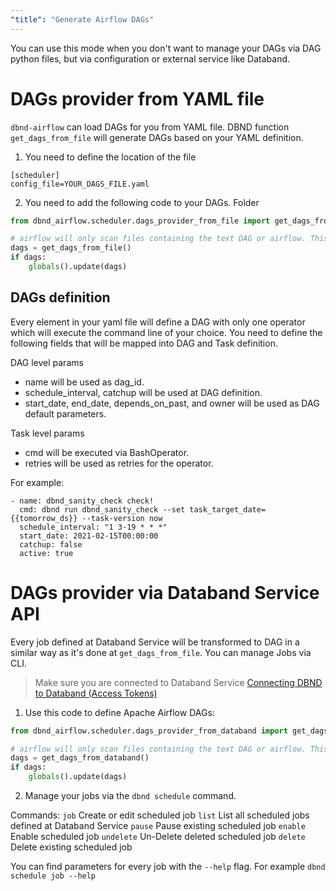 ```yaml
---
"title": "Generate Airflow DAGs"
---
```

You can use this mode when you don't want to manage your DAGs via DAG python files, but via configuration or external service like Databand.

# DAGs provider from YAML file
`dbnd-airflow` can load DAGs for you from YAML file.  DBND function `get_dags_from_file` will generate DAGs based on your YAML definition.

1. You need to define the location of the file
```
[scheduler]
config_file=YOUR_DAGS_FILE.yaml
```
2. You need to add the following code to your DAGs. Folder

<!-- noqa -->
```python
from dbnd_airflow.scheduler.dags_provider_from_file import get_dags_from_file

# airflow will only scan files containing the text DAG or airflow. This comment performs this function
dags = get_dags_from_file()
if dags:
    globals().update(dags)
```

## DAGs definition
Every element in your yaml file will define a DAG with only one operator which will execute the command line of your choice. You need to define the following fields that will be mapped into DAG and Task definition.

DAG level params
- name will be used as dag_id.
- schedule_interval, catchup will be used at DAG definition.
- start_date, end_date, depends_on_past, and owner will be used as DAG default parameters.

Task level params
- cmd will be executed via BashOperator.
- retries will be used as retries for the operator.

For example:
```
- name: dbnd_sanity_check check!
  cmd: dbnd run dbnd_sanity_check --set task_target_date={{tomorrow_ds}} --task-version now
  schedule_interval: "1 3-19 * * *"
  start_date: 2021-02-15T00:00:00
  catchup: false
  active: true
```

# DAGs provider via Databand Service API

Every job defined at Databand Service will be transformed to DAG in a similar way as it's done at `get_dags_from_file`.  You can manage Jobs via CLI.


> Make sure you are connected to Databand Service [Connecting DBND to Databand (Access Tokens)](doc:access-token)

1.  Use this code to define Apache Airflow DAGs:

<!-- noqa -->
```python
from dbnd_airflow.scheduler.dags_provider_from_databand import get_dags_from_databand

# airflow will only scan files containing the text DAG or airflow. This comment performs this function
dags = get_dags_from_databand()
if dags:
    globals().update(dags)
```

2. Manage your jobs via the `dbnd schedule` command.

Commands:
  `job`       Create or edit scheduled job
  `list`      List all scheduled jobs defined at Databand Service
 `pause`    Pause existing scheduled job
 `enable`    Enable scheduled job
 `undelete`  Un-Delete deleted scheduled job
 `delete`    Delete existing scheduled job

You can find parameters for every job with the `--help` flag. For example `dbnd schedule job --help`
